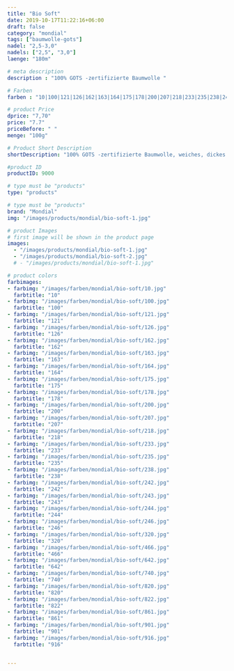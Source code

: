 ```yaml
---
title: "Bio Soft"
date: 2019-10-17T11:22:16+06:00
draft: false
category: "mondial"
tags: ["baumwolle-gots"]
nadel: "2,5-3,0"
nadels: ["2,5", "3,0"]  
laenge: "180m"

# meta description
description : "100% GOTS -zertifizierte Baumwolle "

# Farben
farben : "10|100|121|126|162|163|164|175|178|200|207|218|233|235|238|242|243|244|246|320|466|642|740|820|822|861|901|916"

# product Price
dprice: "7,70"
price: "7.7"
priceBefore: " "
menge: "100g"

# Product Short Description
shortDescription: "100% GOTS -zertifizierte Baumwolle, weiches, dickes Allround-Garn"

#product ID
productID: 9000

# type must be "products"
type: "products"

# type must be "products"
brand: "Mondial"
img: "/images/products/mondial/bio-soft-1.jpg"   

# product Images
# first image will be shown in the product page
images:
  - "/images/products/mondial/bio-soft-1.jpg"
  - "/images/products/mondial/bio-soft-2.jpg"
  # - "/images/products/mondial/bio-soft-1.jpg"

# product colors
farbimages:
- farbimg: "/images/farben/mondial/bio-soft/10.jpg"	
  farbtitle: "10"
- farbimg: "/images/farben/mondial/bio-soft/100.jpg"	
  farbtitle: "100"
- farbimg: "/images/farben/mondial/bio-soft/121.jpg"	
  farbtitle: "121"
- farbimg: "/images/farben/mondial/bio-soft/126.jpg"	
  farbtitle: "126"
- farbimg: "/images/farben/mondial/bio-soft/162.jpg"	
  farbtitle: "162"
- farbimg: "/images/farben/mondial/bio-soft/163.jpg"	
  farbtitle: "163"
- farbimg: "/images/farben/mondial/bio-soft/164.jpg"	
  farbtitle: "164"
- farbimg: "/images/farben/mondial/bio-soft/175.jpg"	
  farbtitle: "175"
- farbimg: "/images/farben/mondial/bio-soft/178.jpg"	
  farbtitle: "178"
- farbimg: "/images/farben/mondial/bio-soft/200.jpg"	
  farbtitle: "200"
- farbimg: "/images/farben/mondial/bio-soft/207.jpg"	
  farbtitle: "207"
- farbimg: "/images/farben/mondial/bio-soft/218.jpg"	
  farbtitle: "218"
- farbimg: "/images/farben/mondial/bio-soft/233.jpg"	
  farbtitle: "233"
- farbimg: "/images/farben/mondial/bio-soft/235.jpg"	
  farbtitle: "235"
- farbimg: "/images/farben/mondial/bio-soft/238.jpg"	
  farbtitle: "238"
- farbimg: "/images/farben/mondial/bio-soft/242.jpg"	
  farbtitle: "242"
- farbimg: "/images/farben/mondial/bio-soft/243.jpg"	
  farbtitle: "243"
- farbimg: "/images/farben/mondial/bio-soft/244.jpg"	
  farbtitle: "244"
- farbimg: "/images/farben/mondial/bio-soft/246.jpg"	
  farbtitle: "246"
- farbimg: "/images/farben/mondial/bio-soft/320.jpg"	
  farbtitle: "320"
- farbimg: "/images/farben/mondial/bio-soft/466.jpg"	
  farbtitle: "466"
- farbimg: "/images/farben/mondial/bio-soft/642.jpg"	
  farbtitle: "642"
- farbimg: "/images/farben/mondial/bio-soft/740.jpg"	
  farbtitle: "740"
- farbimg: "/images/farben/mondial/bio-soft/820.jpg"	
  farbtitle: "820"
- farbimg: "/images/farben/mondial/bio-soft/822.jpg"	
  farbtitle: "822"
- farbimg: "/images/farben/mondial/bio-soft/861.jpg"	
  farbtitle: "861"
- farbimg: "/images/farben/mondial/bio-soft/901.jpg"	
  farbtitle: "901"
- farbimg: "/images/farben/mondial/bio-soft/916.jpg"	
  farbtitle: "916"


---
```



